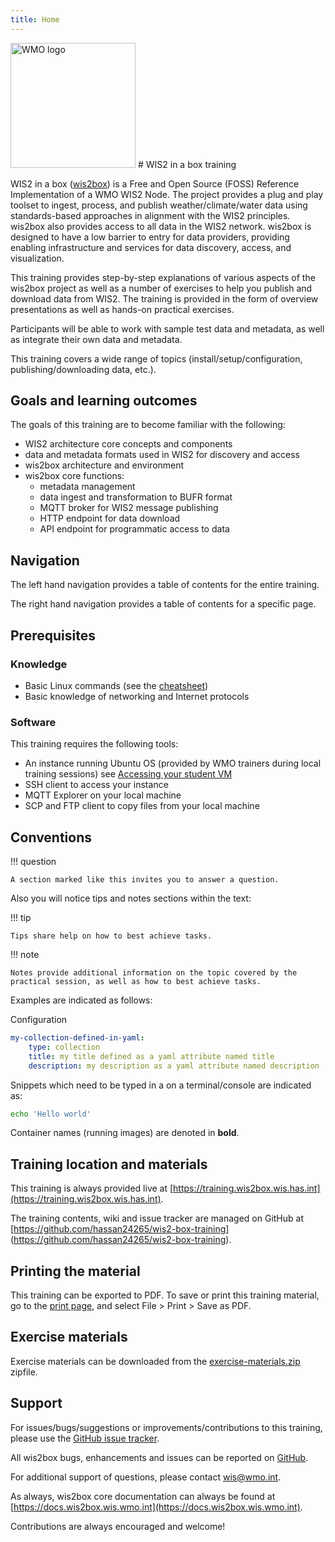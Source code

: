 ```yaml
---
title: Home
---
```


<img alt="WMO logo" src="assets/img/wmo-logo.png" width="200">
# WIS2 in a box training

WIS2 in a box ([wis2box](https://docs.wis2box.wis.has.int)) is a Free and Open Source (FOSS) Reference Implementation of a WMO WIS2 Node. The project provides a plug and play toolset to ingest, process, and publish weather/climate/water data using standards-based approaches in alignment with the WIS2 principles. wis2box also provides access to all data in the WIS2 network. wis2box is designed to have a low barrier to entry for data providers, providing enabling infrastructure and services for data discovery, access, and visualization.

This training provides step-by-step explanations of various aspects of the wis2box project as well as a number of exercises
to help you publish and download data from WIS2.  The training is provided in the form of overview presentations as well as
hands-on practical exercises.

Participants will be able to work with sample test data and metadata, as well as integrate their own data and metadata.

This training covers a wide range of topics (install/setup/configuration, publishing/downloading data, etc.). 

## Goals and learning outcomes

The goals of this training are to become familiar with the following:

- WIS2 architecture core concepts and components
- data and metadata formats used in WIS2 for discovery and access
- wis2box architecture and environment
- wis2box core functions:
    - metadata management
    - data ingest and transformation to BUFR format
    - MQTT broker for WIS2 message publishing
    - HTTP endpoint for data download
    - API endpoint for programmatic access to data

## Navigation

The left hand navigation provides a table of contents for the entire training.

The right hand navigation provides a table of contents for a specific page.

## Prerequisites

### Knowledge

- Basic Linux commands (see the [cheatsheet](cheatsheets/linux.md))
- Basic knowledge of networking and Internet protocols

### Software

This training requires the following tools:

- An instance running Ubuntu OS (provided by WMO trainers during local training sessions) see [Accessing your student VM](practical-sessions/accessing-your-student-vm.md#introduction)
- SSH client to access your instance
- MQTT Explorer on your local machine
- SCP and FTP client to copy files from your local machine

## Conventions

!!! question

    A section marked like this invites you to answer a question.

Also you will notice tips and notes sections within the text:

!!! tip

    Tips share help on how to best achieve tasks.

!!! note

    Notes provide additional information on the topic covered by the practical session, as well as how to best achieve tasks.

Examples are indicated as follows:

Configuration
``` {.yaml linenums="1"}
my-collection-defined-in-yaml:
    type: collection
    title: my title defined as a yaml attribute named title
    description: my description as a yaml attribute named description
```

Snippets which need to be typed in a on a terminal/console are indicated as:

```bash
echo 'Hello world'
```

Container names (running images) are denoted in **bold**.

## Training location and materials

This training is always provided live at [https://training.wis2box.wis.has.int](https://training.wis2box.wis.has.int).

The training contents, wiki and issue tracker are managed on GitHub at [https://github.com/hassan24265/wis2-box-training] (https://github.com/hassan24265/wis2-box-training).

## Printing the material

This training can be exported to PDF.  To save or print this training material, go to the [print page](print_page), and select
File > Print > Save as PDF.

## Exercise materials

Exercise materials can be downloaded from the [exercise-materials.zip](https://training.wis2box.wis.wmo.int/exercise-materials.zip) zipfile.


## Support

For issues/bugs/suggestions or improvements/contributions to this training, please use the [GitHub issue tracker](https://github.com/wmo-im/wis2box-training/issues).

All wis2box bugs, enhancements and issues can be reported on [GitHub](https://github.com/wmo-im/wis2box/issues).

For additional support of questions, please contact wis@wmo.int.

As always, wis2box core documentation can always be found at [https://docs.wis2box.wis.wmo.int](https://docs.wis2box.wis.wmo.int).

Contributions are always encouraged and welcome!
